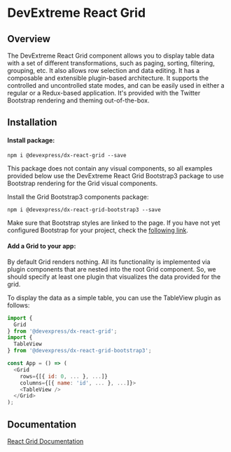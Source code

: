 # DevExtreme React Grid

## Overview

The DevExtreme React Grid component allows you to display table data with a set of different transformations, such as paging, sorting, filtering, grouping, etc. It also allows row selection and data editing. It has a composable and extensible plugin-based architecture. It supports the controlled and uncontrolled state modes, and can be easily used in either a regular or a Redux-based application. It's provided with the Twitter Bootstrap rendering and theming out-of-the-box.

## Installation

#### Install package:

```
npm i @devexpress/dx-react-grid --save
```

This package does not contain any visual components, so all examples provided below use the DevExtreme React Grid Bootstrap3 package to use Bootstrap rendering for the Grid visual components.

Install the Grid Bootstrap3 components package:

```
npm i @devexpress/dx-react-grid-bootstrap3 --save
```

Make sure that Bootstrap styles are linked to the page. If you have not yet configured Bootstrap for your project, check the [following link](http://getbootstrap.com/getting-started/#download).

#### Add a Grid to your app:

By default Grid renders nothing. All its functionality is implemented via plugin components that are nested into the root Grid component. So, we should specify at least one plugin that visualizes the data provided for the grid.

To display the data as a simple table, you can use the TableView plugin as follows:

```js
import {
  Grid
} from '@devexpress/dx-react-grid';
import {
  TableView
} from '@devexpress/dx-react-grid-bootstrap3';

const App = () => (
  <Grid
    rows={[{ id: 0, ... }, ...]}
    columns={[{ name: 'id', ... }, ...]}>
    <TableView />
  </Grid>
);
```

## Documentation

[React Grid Documentation](docs)

